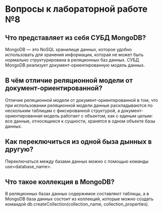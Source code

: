 # Вопросы к лабораторной работе №8
  
## Что представляет из себя СУБД MongoDB?
MongoDB — это NoSQL хранилище данных, которое удобно использовать для хранения информации, 
которая не может быть нормально структурирована в реляционных баз данных. 
СУБД MongoDB реализует документ-ориентированную модель данных.

## В чём отличие реляционной модели от документ-ориентированной?
Отличие реляционной модели от документ-ориентированной в том, что при использовании реляционной 
модели данные раскладываются по нескольким таблицам с фиксированной структурой, а документ-ориентированная модель работает с объектом,
как с единым целым: все данные, относящиеся к сущности, хранятся в одном объекте базы данных.

## Как переключиться из одной быза дынных в другую?
Переключаться между базами данных можно с помощью команды use<database_name>.

## Что такое коллекция в MongoDB?
В реляционных базах данных содержимое составляют таблицы, а в MongoDB база данных состоит из коллекций, которые можно создать командой db.createCollection(collection_name, collection_properties).
